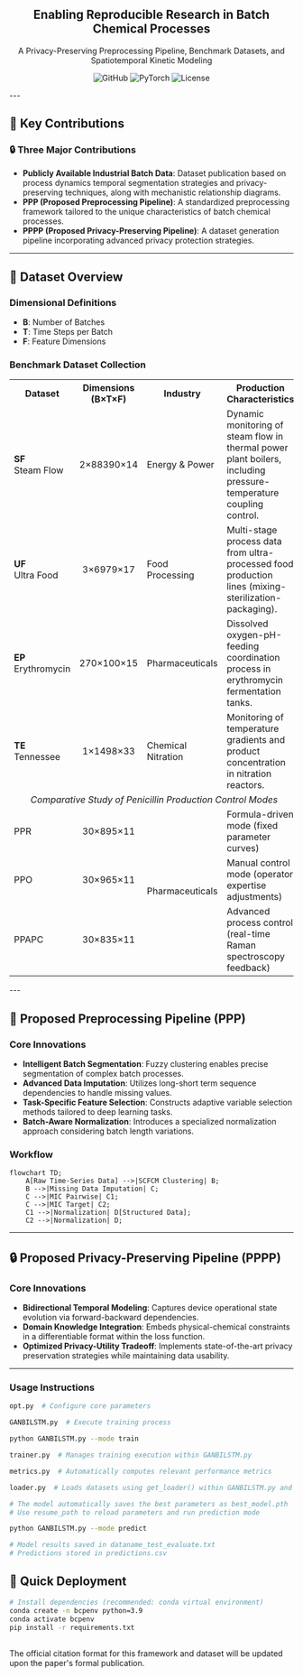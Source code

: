 
<div align="center">
  <h2>Enabling Reproducible Research in Batch Chemical Processes</h2>
  <p>A Privacy-Preserving Preprocessing Pipeline, Benchmark Datasets, and Spatiotemporal Kinetic Modeling</p>
</div>
<p align="center">
  <img alt="GitHub" src="https://img.shields.io/badge/Python-3.9%2B-blue?logo=python">
  <img alt="PyTorch" src="https://img.shields.io/badge/PyTorch-2.0+-red?logo=pytorch">
  <img alt="License" src="https://img.shields.io/badge/License-CC--BY--NC--4.0-lightgrey">
</p>
---

## 🌟 Key Contributions

### 🔒 Three Major Contributions
- **Publicly Available Industrial Batch Data**: Dataset publication based on process dynamics temporal segmentation strategies and privacy-preserving techniques, along with mechanistic relationship diagrams.
- **PPP (Proposed Preprocessing Pipeline)**: A standardized preprocessing framework tailored to the unique characteristics of batch chemical processes.
- **PPPP (Proposed Privacy-Preserving Pipeline)**: A dataset generation pipeline incorporating advanced privacy protection strategies.

---

## 🔬 Dataset Overview
### **Dimensional Definitions**
- **B**: Number of Batches
- **T**: Time Steps per Batch
- **F**: Feature Dimensions

### **Benchmark Dataset Collection**
<table align="center">
  <tr>
    <th>Dataset</th>
    <th>Dimensions (B×T×F)</th>
    <th>Industry</th>
    <th>Production Characteristics</th>
  </tr>
  <tr>
    <td><b>SF</b><br>Steam Flow</td>
    <td align="center">2×88390×14</td>
    <td>Energy & Power</td>
    <td>Dynamic monitoring of steam flow in thermal power plant boilers, including pressure-temperature coupling control.</td>
  </tr>
  <tr>
    <td><b>UF</b><br>Ultra Food</td>
    <td align="center">3×6979×17</td>
    <td>Food Processing</td>
    <td>Multi-stage process data from ultra-processed food production lines (mixing-sterilization-packaging).</td>
  </tr>
  <tr>
    <td><b>EP</b><br>Erythromycin</td>
    <td align="center">270×100×15</td>
    <td>Pharmaceuticals</td>
    <td>Dissolved oxygen-pH-feeding coordination process in erythromycin fermentation tanks.</td>
  </tr>
  <tr>
    <td><b>TE</b><br>Tennessee</td>
    <td align="center">1×1498×33</td>
    <td>Chemical Nitration</td>
    <td>Monitoring of temperature gradients and product concentration in nitration reactors.</td>
  </tr>
  <tr>
    <td colspan="4" align="center"><i>Comparative Study of Penicillin Production Control Modes</i></td>
  </tr>
  <tr>
    <td>PPR</td>
    <td align="center">30×895×11</td>
    <td rowspan="3">Pharmaceuticals</td>
    <td>Formula-driven mode (fixed parameter curves)</td>
  </tr>
  <tr>
    <td>PPO</td>
    <td align="center">30×965×11</td>
    <td>Manual control mode (operator expertise adjustments)</td>
  </tr>
  <tr>
    <td>PPAPC</td>
    <td align="center">30×835×11</td>
    <td>Advanced process control (real-time Raman spectroscopy feedback)</td>
  </tr>
</table>
---

## 🔄 **Proposed Preprocessing Pipeline (PPP)**
### **Core Innovations**
- **Intelligent Batch Segmentation**: Fuzzy clustering enables precise segmentation of complex batch processes.
- **Advanced Data Imputation**: Utilizes long-short term sequence dependencies to handle missing values.
- **Task-Specific Feature Selection**: Constructs adaptive variable selection methods tailored to deep learning tasks.
- **Batch-Aware Normalization**: Introduces a specialized normalization approach considering batch length variations.

### **Workflow**
```mermaid
flowchart TD;
    A[Raw Time-Series Data] -->|SCFCM Clustering| B;
    B -->|Missing Data Imputation| C;
    C -->|MIC Pairwise| C1;
    C -->|MIC Target| C2;
    C1 -->|Normalization| D[Structured Data];
    C2 -->|Normalization| D;
```

---

## 🔒 **Proposed Privacy-Preserving Pipeline (PPPP)**

### **Core Innovations**
- **Bidirectional Temporal Modeling**: Captures device operational state evolution via forward-backward dependencies.
- **Domain Knowledge Integration**: Embeds physical-chemical constraints in a differentiable format within the loss function.
- **Optimized Privacy-Utility Tradeoff**: Implements state-of-the-art privacy preservation strategies while maintaining data usability.

---

### **Usage Instructions**
```bash
opt.py  # Configure core parameters

GANBILSTM.py  # Execute training process

python GANBILSTM.py --mode train

trainer.py  # Manages training execution within GANBILSTM.py

metrics.py  # Automatically computes relevant performance metrics

loader.py  # Loads datasets using get_loader() within GANBILSTM.py and trainer.py

# The model automatically saves the best parameters as best_model.pth
# Use resume_path to reload parameters and run prediction mode

python GANBILSTM.py --mode predict

# Model results saved in dataname_test_evaluate.txt
# Predictions stored in predictions.csv
```

## 🚀 **Quick Deployment**
```bash
# Install dependencies (recommended: conda virtual environment)
conda create -n bcpenv python=3.9
conda activate bcpenv
pip install -r requirements.txt
```
##
The official citation format for this framework and dataset will be updated upon the paper's formal publication.
